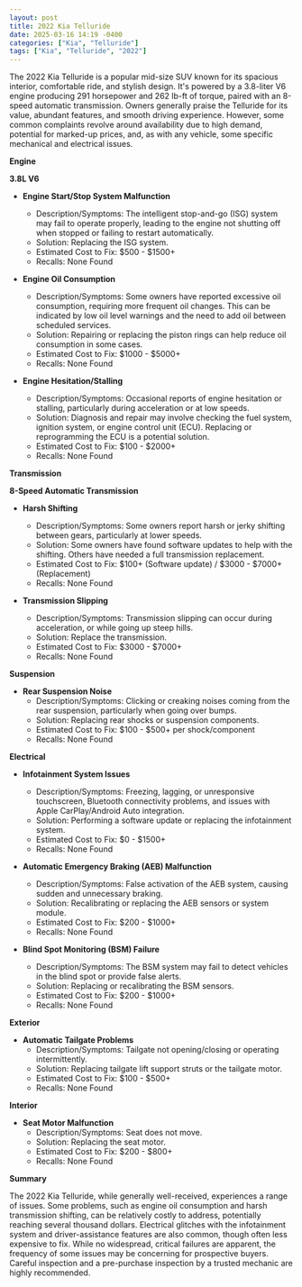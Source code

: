 ```yaml
---
layout: post
title: 2022 Kia Telluride
date: 2025-03-16 14:19 -0400
categories: ["Kia", "Telluride"]
tags: ["Kia", "Telluride", "2022"]
---
```

The 2022 Kia Telluride is a popular mid-size SUV known for its spacious interior, comfortable ride, and stylish design. It's powered by a 3.8-liter V6 engine producing 291 horsepower and 262 lb-ft of torque, paired with an 8-speed automatic transmission. Owners generally praise the Telluride for its value, abundant features, and smooth driving experience. However, some common complaints revolve around availability due to high demand, potential for marked-up prices, and, as with any vehicle, some specific mechanical and electrical issues.

**Engine**

**3.8L V6**

*   **Engine Start/Stop System Malfunction**
    *   Description/Symptoms: The intelligent stop-and-go (ISG) system may fail to operate properly, leading to the engine not shutting off when stopped or failing to restart automatically.
    *   Solution: Replacing the ISG system.
    *   Estimated Cost to Fix: $500 - $1500+
    *   Recalls: None Found

*   **Engine Oil Consumption**
    *   Description/Symptoms: Some owners have reported excessive oil consumption, requiring more frequent oil changes. This can be indicated by low oil level warnings and the need to add oil between scheduled services.
    *   Solution: Repairing or replacing the piston rings can help reduce oil consumption in some cases.
    *   Estimated Cost to Fix: $1000 - $5000+
    *   Recalls: None Found

*   **Engine Hesitation/Stalling**
    *   Description/Symptoms: Occasional reports of engine hesitation or stalling, particularly during acceleration or at low speeds.
    *   Solution: Diagnosis and repair may involve checking the fuel system, ignition system, or engine control unit (ECU). Replacing or reprogramming the ECU is a potential solution.
    *   Estimated Cost to Fix: $100 - $2000+
    *   Recalls: None Found

**Transmission**

**8-Speed Automatic Transmission**

*   **Harsh Shifting**
    *   Description/Symptoms: Some owners report harsh or jerky shifting between gears, particularly at lower speeds.
    *   Solution: Some owners have found software updates to help with the shifting. Others have needed a full transmission replacement.
    *   Estimated Cost to Fix: $100+ (Software update) / $3000 - $7000+ (Replacement)
    *   Recalls: None Found

*   **Transmission Slipping**
    *   Description/Symptoms: Transmission slipping can occur during acceleration, or while going up steep hills.
    *   Solution: Replace the transmission.
    *   Estimated Cost to Fix: $3000 - $7000+
    *   Recalls: None Found

**Suspension**

*   **Rear Suspension Noise**
    *   Description/Symptoms: Clicking or creaking noises coming from the rear suspension, particularly when going over bumps.
    *   Solution: Replacing rear shocks or suspension components.
    *   Estimated Cost to Fix: $100 - $500+ per shock/component
    *   Recalls: None Found

**Electrical**

*   **Infotainment System Issues**
    *   Description/Symptoms: Freezing, lagging, or unresponsive touchscreen, Bluetooth connectivity problems, and issues with Apple CarPlay/Android Auto integration.
    *   Solution: Performing a software update or replacing the infotainment system.
    *   Estimated Cost to Fix: $0 - $1500+
    *   Recalls: None Found

*   **Automatic Emergency Braking (AEB) Malfunction**
    *   Description/Symptoms: False activation of the AEB system, causing sudden and unnecessary braking.
    *   Solution: Recalibrating or replacing the AEB sensors or system module.
    *   Estimated Cost to Fix: $200 - $1000+
    *   Recalls: None Found

*   **Blind Spot Monitoring (BSM) Failure**
    *   Description/Symptoms: The BSM system may fail to detect vehicles in the blind spot or provide false alerts.
    *   Solution: Replacing or recalibrating the BSM sensors.
    *   Estimated Cost to Fix: $200 - $1000+
    *   Recalls: None Found

**Exterior**

*   **Automatic Tailgate Problems**
    *   Description/Symptoms: Tailgate not opening/closing or operating intermittently.
    *   Solution: Replacing tailgate lift support struts or the tailgate motor.
    *   Estimated Cost to Fix: $100 - $500+
    *   Recalls: None Found

**Interior**

*   **Seat Motor Malfunction**
    *   Description/Symptoms: Seat does not move.
    *   Solution: Replacing the seat motor.
    *   Estimated Cost to Fix: $200 - $800+
    *   Recalls: None Found

**Summary**

The 2022 Kia Telluride, while generally well-received, experiences a range of issues. Some problems, such as engine oil consumption and harsh transmission shifting, can be relatively costly to address, potentially reaching several thousand dollars. Electrical glitches with the infotainment system and driver-assistance features are also common, though often less expensive to fix. While no widespread, critical failures are apparent, the frequency of some issues may be concerning for prospective buyers. Careful inspection and a pre-purchase inspection by a trusted mechanic are highly recommended.

